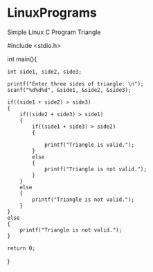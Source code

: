 # LinuxPrograms
Simple Linux C Program Triangle

#include <stdio.h>

int main(){

    int side1, side2, side3;
    
    printf("Enter three sides of triangle: \n");
    scanf("%d%d%d", &side1, &side2, &side3);
    
    if((side1 + side2) > side3)
    {
        if((side2 + side3) > side1)
        {
            if((side1 + side3) > side2) 
            {
                
                printf("Triangle is valid.");
            }
            else
            {
                printf("Triangle is not valid.");
            }
        }
        else
        {
            printf("Triangle is not valid.");
        }
    }
    else
    {
        printf("Triangle is not valid.");
    }

    return 0;
}
